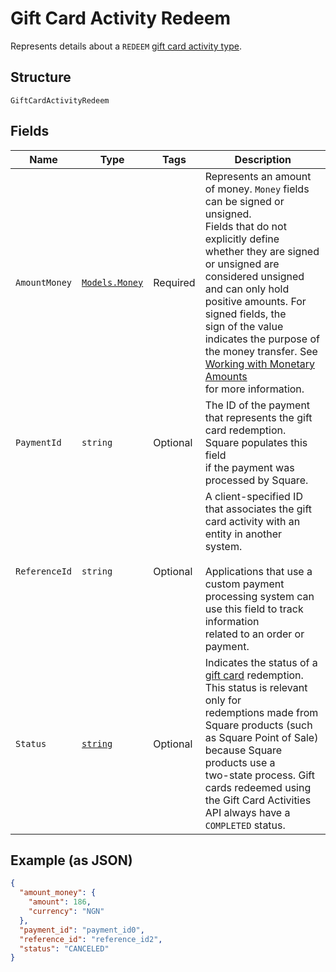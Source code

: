 
# Gift Card Activity Redeem

Represents details about a `REDEEM` [gift card activity type](../../doc/models/gift-card-activity-type.md).

## Structure

`GiftCardActivityRedeem`

## Fields

| Name | Type | Tags | Description |
|  --- | --- | --- | --- |
| `AmountMoney` | [`Models.Money`](../../doc/models/money.md) | Required | Represents an amount of money. `Money` fields can be signed or unsigned.<br>Fields that do not explicitly define whether they are signed or unsigned are<br>considered unsigned and can only hold positive amounts. For signed fields, the<br>sign of the value indicates the purpose of the money transfer. See<br>[Working with Monetary Amounts](https://developer.squareup.com/docs/build-basics/working-with-monetary-amounts)<br>for more information. |
| `PaymentId` | `string` | Optional | The ID of the payment that represents the gift card redemption. Square populates this field<br>if the payment was processed by Square. |
| `ReferenceId` | `string` | Optional | A client-specified ID that associates the gift card activity with an entity in another system.<br><br>Applications that use a custom payment processing system can use this field to track information<br>related to an order or payment. |
| `Status` | [`string`](../../doc/models/gift-card-activity-redeem-status.md) | Optional | Indicates the status of a [gift card](../../doc/models/gift-card.md) redemption. This status is relevant only for<br>redemptions made from Square products (such as Square Point of Sale) because Square products use a<br>two-state process. Gift cards redeemed using the Gift Card Activities API always have a `COMPLETED` status. |

## Example (as JSON)

```json
{
  "amount_money": {
    "amount": 186,
    "currency": "NGN"
  },
  "payment_id": "payment_id0",
  "reference_id": "reference_id2",
  "status": "CANCELED"
}
```

